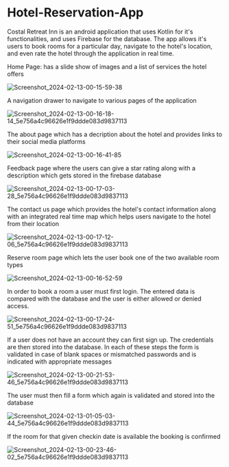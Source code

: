 # Hotel-Reservation-App
Costal Retreat Inn is an android application that uses Kotlin for it's functionalities, and uses Firebase for the database. The app allows it's users to book rooms for a particular day, navigate to the hotel's location, and even rate the hotel through the application in real time.

Home Page: has a slide show of images and a list of services the hotel offers

![Screenshot_2024-02-13-00-15-59-38](https://github.com/Raksha-Vishwanath/Hotel-Reservation-App/assets/111189940/354a58cd-ea1e-46d0-b302-ab17d86e9363)


A navigation drawer to navigate to various pages of the application

![Screenshot_2024-02-13-00-16-18-14_5e756a4c96626e1f9ddde083d9837113](https://github.com/Raksha-Vishwanath/Hotel-Reservation-App/assets/111189940/038e0c9d-7bb7-4193-9859-aacc3708283c)


The about page which has a decription about the hotel and provides links to their social media platforms

![Screenshot_2024-02-13-00-16-41-85](https://github.com/Raksha-Vishwanath/Hotel-Reservation-App/assets/111189940/1af22b23-4023-43bf-bf73-a828e9f3a2f5)


Feedback page where the users can give a star rating along with a description which gets stored in the firebase database

![Screenshot_2024-02-13-00-17-03-28_5e756a4c96626e1f9ddde083d9837113](https://github.com/Raksha-Vishwanath/Hotel-Reservation-App/assets/111189940/c2e1f73d-f0a4-4e0d-b30c-0ffdb3983c30)


The contact us page which provides the hotel's contact information along with an integrated real time map which helps users navigate to the hotel from their location

![Screenshot_2024-02-13-00-17-12-06_5e756a4c96626e1f9ddde083d9837113](https://github.com/Raksha-Vishwanath/Hotel-Reservation-App/assets/111189940/dcd22119-a982-491d-8411-2b28788ebc7e)


Reserve room page which lets the user book one of the two available room types

![Screenshot_2024-02-13-00-16-52-59](https://github.com/Raksha-Vishwanath/Hotel-Reservation-App/assets/111189940/f86853d0-59a9-4b1c-8251-89f03985abd7)


In order to book a room a user must first login. The entered data is compared with the database and the user is either allowed or denied access.

![Screenshot_2024-02-13-00-17-24-51_5e756a4c96626e1f9ddde083d9837113](https://github.com/Raksha-Vishwanath/Hotel-Reservation-App/assets/111189940/e6d545d8-f024-4001-bf53-3040b894f259)


If a user does not have an account they can first sign up. The credentials are then stored into the database. In each of these steps the form is validated in case of blank spaces or mismatched passwords and is indicated with appropriate messages

![Screenshot_2024-02-13-00-21-53-46_5e756a4c96626e1f9ddde083d9837113](https://github.com/Raksha-Vishwanath/Hotel-Reservation-App/assets/111189940/60ba2e54-97e9-49de-9ca7-cfd029100565)


The user must then fill a form which again is validated and stored into the database

![Screenshot_2024-02-13-01-05-03-44_5e756a4c96626e1f9ddde083d9837113](https://github.com/Raksha-Vishwanath/Hotel-Reservation-App/assets/111189940/b8e5e684-e380-470c-a6fa-be96cd47ef19)


If the room for that given checkin date is available the booking is confirmed 

![Screenshot_2024-02-13-00-23-46-02_5e756a4c96626e1f9ddde083d9837113](https://github.com/Raksha-Vishwanath/Hotel-Reservation-App/assets/111189940/bdb17d44-3952-43da-9697-c47b6be3893f)
